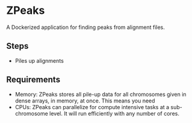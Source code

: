 # ZPeaks

A Dockerized application for finding peaks from alignment files.

## Steps

- Piles up alignments

## Requirements

- Memory: ZPeaks stores all pile-up data for all chromosomes given in dense arrays, in memory, at once. This means
you need
- CPUs: ZPeaks can parallelize for compute intensive tasks at a sub-chromosome level. It will run efficiently with 
any number of cores.